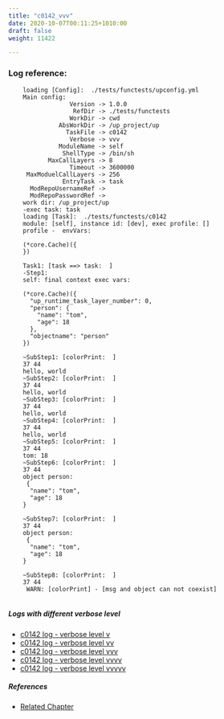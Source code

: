 ```yaml
---
title: "c0142_vvv"
date: 2020-10-07T00:11:25+1010:00
draft: false
weight: 11422

---
```


### Log reference: <no value>

```
    loading [Config]:  ./tests/functests/upconfig.yml
    Main config:
                 Version -> 1.0.0
                  RefDir -> ./tests/functests
                 WorkDir -> cwd
              AbsWorkDir -> /up_project/up
                TaskFile -> c0142
                 Verbose -> vvv
              ModuleName -> self
               ShellType -> /bin/sh
           MaxCallLayers -> 8
                 Timeout -> 3600000
     MaxModuelCallLayers -> 256
               EntryTask -> task
      ModRepoUsernameRef -> 
      ModRepoPasswordRef -> 
    work dir: /up_project/up
    -exec task: task
    loading [Task]:  ./tests/functests/c0142
    module: [self], instance id: [dev], exec profile: []
    profile -  envVars:
    
    (*core.Cache)({
    })
    
    Task1: [task ==> task:  ]
    -Step1:
    self: final context exec vars:
    
    (*core.Cache)({
      "up_runtime_task_layer_number": 0,
      "person": {
        "name": "tom",
        "age": 18
      },
      "objectname": "person"
    })
    
    ~SubStep1: [colorPrint:  ]
    37 44
    hello, world
    ~SubStep2: [colorPrint:  ]
    37 44
    hello, world
    ~SubStep3: [colorPrint:  ]
    37 44
    hello, world
    ~SubStep4: [colorPrint:  ]
    37 44
    hello, world
    ~SubStep5: [colorPrint:  ]
    37 44
    tom: 18
    ~SubStep6: [colorPrint:  ]
    37 44
    object person:
     {
      "name": "tom",
      "age": 18
    }
    
    ~SubStep7: [colorPrint:  ]
    37 44
    object person:
     {
      "name": "tom",
      "age": 18
    }
    
    ~SubStep8: [colorPrint:  ]
    37 44
     WARN: [colorPrint] - [msg and object can not coexist]
    
```

##### Logs with different verbose level
* [c0142 log - verbose level v](../../logs/c0142_v)
* [c0142 log - verbose level vv](../../logs/c0142_vv)
* [c0142 log - verbose level vvv](../../logs/c0142_vvv)
* [c0142 log - verbose level vvvv](../../logs/c0142_vvvv)
* [c0142 log - verbose level vvvvv](../../logs/c0142_vvvvv)

##### References
* [Related Chapter](../../cmd-func/c0142)
